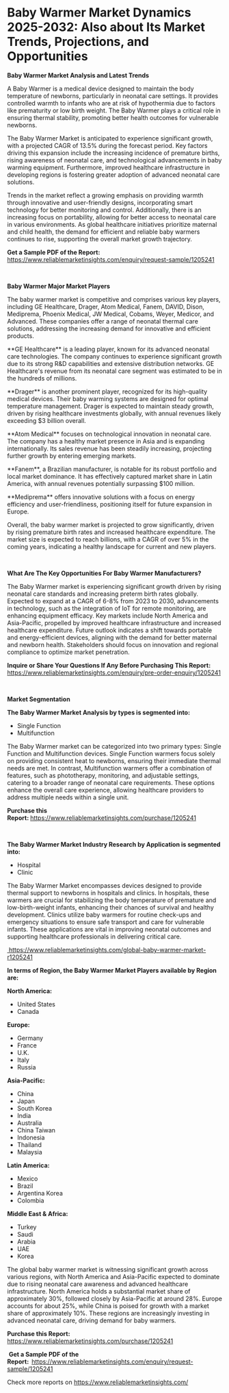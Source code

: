 <p><h1>Baby Warmer Market Dynamics 2025-2032: Also about Its Market Trends, Projections, and Opportunities</h1></p><p><strong>Baby Warmer Market Analysis and Latest Trends</strong></p>
<p><p>A Baby Warmer is a medical device designed to maintain the body temperature of newborns, particularly in neonatal care settings. It provides controlled warmth to infants who are at risk of hypothermia due to factors like prematurity or low birth weight. The Baby Warmer plays a critical role in ensuring thermal stability, promoting better health outcomes for vulnerable newborns.</p><p>The Baby Warmer Market is anticipated to experience significant growth, with a projected CAGR of 13.5% during the forecast period. Key factors driving this expansion include the increasing incidence of premature births, rising awareness of neonatal care, and technological advancements in baby warming equipment. Furthermore, improved healthcare infrastructure in developing regions is fostering greater adoption of advanced neonatal care solutions. </p><p>Trends in the market reflect a growing emphasis on providing warmth through innovative and user-friendly designs, incorporating smart technology for better monitoring and control. Additionally, there is an increasing focus on portability, allowing for better access to neonatal care in various environments. As global healthcare initiatives prioritize maternal and child health, the demand for efficient and reliable baby warmers continues to rise, supporting the overall market growth trajectory.</p></p>
<p><strong>Get a Sample PDF of the Report:&nbsp;</strong> <a href="https://www.reliablemarketinsights.com/enquiry/request-sample/1205241?utm_campaign=2188&utm_medium=2&utm_source=Github&utm_content=ia&utm_term=05032025&utm_id=baby-warmer">https://www.reliablemarketinsights.com/enquiry/request-sample/1205241</a></p>
<p>&nbsp;</p>
<p><strong>Baby Warmer Major Market Players</strong></p>
<p><p>The baby warmer market is competitive and comprises various key players, including GE Healthcare, Drager, Atom Medical, Fanem, DAVID, Dison, Mediprema, Phoenix Medical, JW Medical, Cobams, Weyer, Medicor, and Advanced. These companies offer a range of neonatal thermal care solutions, addressing the increasing demand for innovative and efficient products.</p><p>**GE Healthcare** is a leading player, known for its advanced neonatal care technologies. The company continues to experience significant growth due to its strong R&D capabilities and extensive distribution networks. GE Healthcare's revenue from its neonatal care segment was estimated to be in the hundreds of millions.</p><p>**Drager** is another prominent player, recognized for its high-quality medical devices. Their baby warming systems are designed for optimal temperature management. Drager is expected to maintain steady growth, driven by rising healthcare investments globally, with annual revenues likely exceeding $3 billion overall.</p><p>**Atom Medical** focuses on technological innovation in neonatal care. The company has a healthy market presence in Asia and is expanding internationally. Its sales revenue has been steadily increasing, projecting further growth by entering emerging markets.</p><p>**Fanem**, a Brazilian manufacturer, is notable for its robust portfolio and local market dominance. It has effectively captured market share in Latin America, with annual revenues potentially surpassing $100 million.</p><p>**Mediprema** offers innovative solutions with a focus on energy efficiency and user-friendliness, positioning itself for future expansion in Europe.</p><p>Overall, the baby warmer market is projected to grow significantly, driven by rising premature birth rates and increased healthcare expenditure. The market size is expected to reach billions, with a CAGR of over 5% in the coming years, indicating a healthy landscape for current and new players.</p></p>
<p>&nbsp;</p>
<p><strong>What Are The Key Opportunities For Baby Warmer Manufacturers?</strong></p>
<p><p>The Baby Warmer market is experiencing significant growth driven by rising neonatal care standards and increasing preterm birth rates globally. Expected to expand at a CAGR of 6-8% from 2023 to 2030, advancements in technology, such as the integration of IoT for remote monitoring, are enhancing equipment efficacy. Key markets include North America and Asia-Pacific, propelled by improved healthcare infrastructure and increased healthcare expenditure. Future outlook indicates a shift towards portable and energy-efficient devices, aligning with the demand for better maternal and newborn health. Stakeholders should focus on innovation and regional compliance to optimize market penetration.</p></p>
<p><strong>Inquire or Share Your Questions If Any Before Purchasing This Report:</strong> <a href="https://www.reliablemarketinsights.com/enquiry/pre-order-enquiry/1205241?utm_campaign=2188&utm_medium=2&utm_source=Github&utm_content=ia&utm_term=05032025&utm_id=baby-warmer">https://www.reliablemarketinsights.com/enquiry/pre-order-enquiry/1205241</a></p>
<p>&nbsp;</p>
<p><strong>Market Segmentation</strong></p>
<p><strong>The Baby Warmer Market Analysis by types is segmented into:</strong></p>
<p><ul><li>Single Function</li><li>Multifunction</li></ul></p>
<p><p>The Baby Warmer market can be categorized into two primary types: Single Function and Multifunction devices. Single Function warmers focus solely on providing consistent heat to newborns, ensuring their immediate thermal needs are met. In contrast, Multifunction warmers offer a combination of features, such as phototherapy, monitoring, and adjustable settings, catering to a broader range of neonatal care requirements. These options enhance the overall care experience, allowing healthcare providers to address multiple needs within a single unit.</p></p>
<p><strong>Purchase this Report:&nbsp;</strong><a href="https://www.reliablemarketinsights.com/purchase/1205241?utm_campaign=2188&utm_medium=2&utm_source=Github&utm_content=ia&utm_term=05032025&utm_id=baby-warmer">https://www.reliablemarketinsights.com/purchase/1205241</a></p>
<p>&nbsp;</p>
<p><strong>The Baby Warmer Market Industry Research by Application is segmented into:</strong></p>
<p><ul><li>Hospital</li><li>Clinic</li></ul></p>
<p><p>The Baby Warmer Market encompasses devices designed to provide thermal support to newborns in hospitals and clinics. In hospitals, these warmers are crucial for stabilizing the body temperature of premature and low-birth-weight infants, enhancing their chances of survival and healthy development. Clinics utilize baby warmers for routine check-ups and emergency situations to ensure safe transport and care for vulnerable infants. These applications are vital in improving neonatal outcomes and supporting healthcare professionals in delivering critical care.</p></p>
<p><a href="https://www.reliablemarketinsights.com/global-baby-warmer-market-r1205241?utm_campaign=2188&utm_medium=2&utm_source=Github&utm_content=ia&utm_term=05032025&utm_id=baby-warmer">&nbsp;https://www.reliablemarketinsights.com/global-baby-warmer-market-r1205241</a></p>
<p><strong>In terms of Region, the Baby Warmer Market Players available by Region are:</strong></p>
<p>
    <p> <strong> North America: </strong>
        <ul>
            <li>United States</li>
            <li>Canada</li>
        </ul>
        </p> 
    <p> <strong> Europe: </strong>
        <ul>
            <li>Germany</li>
            <li>France</li>
            <li>U.K.</li>
            <li>Italy</li>
            <li>Russia</li>
        </ul>
        </p> 
    <p> <strong> Asia-Pacific: </strong>
        <ul>
            <li>China</li>
            <li>Japan</li>
            <li>South Korea</li>
            <li>India</li>
            <li>Australia</li>
            <li>China Taiwan</li>
            <li>Indonesia</li>
            <li>Thailand</li>
            <li>Malaysia</li>
        </ul>
        </p> 
    <p> <strong> Latin America: </strong>
        <ul>
            <li>Mexico</li>
            <li>Brazil</li>
            <li>Argentina Korea</li>
            <li>Colombia</li>
        </ul>
        </p> 
    <p> <strong> Middle East & Africa: </strong>
        <ul>
            <li>Turkey</li>
            <li>Saudi</li>
            <li>Arabia</li>
            <li>UAE</li>
            <li>Korea</li>
        </ul>
    </p>
    </p>
<p><p>The global baby warmer market is witnessing significant growth across various regions, with North America and Asia-Pacific expected to dominate due to rising neonatal care awareness and advanced healthcare infrastructure. North America holds a substantial market share of approximately 30%, followed closely by Asia-Pacific at around 28%. Europe accounts for about 25%, while China is poised for growth with a market share of approximately 10%. These regions are increasingly investing in advanced neonatal care, driving demand for baby warmers.</p></p>
<p><strong>Purchase this Report: </strong><a href="https://www.reliablemarketinsights.com/purchase/1205241?utm_campaign=2188&utm_medium=2&utm_source=Github&utm_content=ia&utm_term=05032025&utm_id=baby-warmer">https://www.reliablemarketinsights.com/purchase/1205241</a></p>
<p>&nbsp;<strong>Get a Sample PDF of the Report:&nbsp;&nbsp;</strong><a href="https://www.reliablemarketinsights.com/enquiry/request-sample/1205241?utm_campaign=2188&utm_medium=2&utm_source=Github&utm_content=ia&utm_term=05032025&utm_id=baby-warmer">https://www.reliablemarketinsights.com/enquiry/request-sample/1205241</a></p>
<p><strong></strong></p>
<p>Check more reports on <a href="https://www.reliablemarketinsights.com/?utm_campaign=2188&utm_medium=2&utm_source=Github&utm_content=ia&utm_term=05032025&utm_id=baby-warmer">https://www.reliablemarketinsights.com/</a></p>
